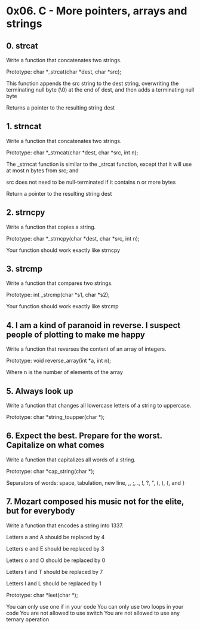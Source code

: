 # 0x06. C - More pointers, arrays and strings

## 0. strcat
Write a function that concatenates two strings.

Prototype: char *_strcat(char *dest, char *src);

This function appends the src string to the dest string, overwriting the terminating null byte (\0) at the end of dest, and then adds a terminating null byte

Returns a pointer to the resulting string dest

## 1. strncat
Write a function that concatenates two strings.

Prototype: char *_strncat(char *dest, char *src, int n);

The _strncat function is similar to the _strcat function, except that
it will use at most n bytes from src; and

src does not need to be null-terminated if it contains n or more bytes

Return a pointer to the resulting string dest

## 2. strncpy
Write a function that copies a string.

Prototype: char *_strncpy(char *dest, char *src, int n);

Your function should work exactly like strncpy

## 3. strcmp
Write a function that compares two strings.

Prototype: int _strcmp(char *s1, char *s2);

Your function should work exactly like strcmp

## 4. I am a kind of paranoid in reverse. I suspect people of plotting to make me happy
Write a function that reverses the content of an array of integers.

Prototype: void reverse_array(int *a, int n);

Where n is the number of elements of the array

## 5. Always look up
Write a function that changes all lowercase letters of a string to uppercase.

Prototype: char *string_toupper(char *);

## 6. Expect the best. Prepare for the worst. Capitalize on what comes
Write a function that capitalizes all words of a string.

Prototype: char *cap_string(char *);

Separators of words: space, tabulation, new line, ,, ;, ., !, ?, ", (, ), {, and }

## 7. Mozart composed his music not for the elite, but for everybody
Write a function that encodes a string into 1337.

Letters a and A should be replaced by 4

Letters e and E should be replaced by 3

Letters o and O should be replaced by 0

Letters t and T should be replaced by 7

Letters l and L should be replaced by 1

Prototype: char *leet(char *);

You can only use one if in your code
You can only use two loops in your code
You are not allowed to use switch
You are not allowed to use any ternary operation
